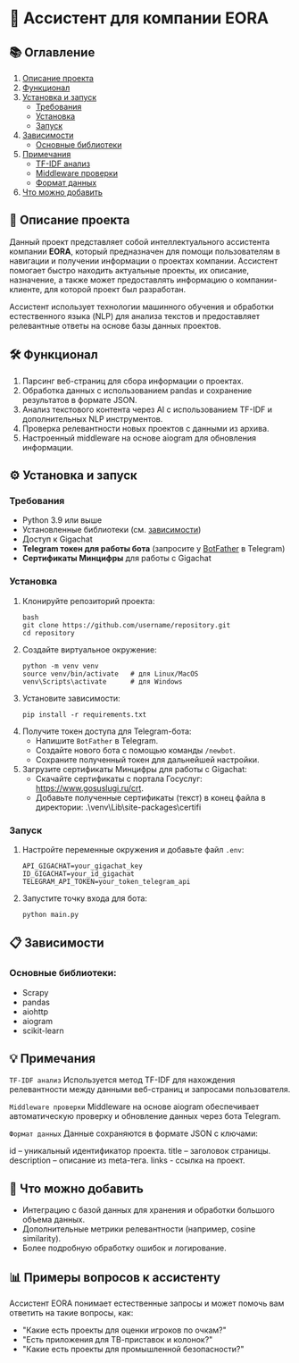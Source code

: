 # 🚀 Ассистент для компании EORA

## 📚 Оглавление

1. [Описание проекта](#📖-описание-проекта)  
2. [Функционал](#🛠-функционал)  
3. [Установка и запуск](#⚙️-установка-и-запуск)  
   - [Требования](#требования)  
   - [Установка](#установка)  
   - [Запуск](#запуск)
4. [Зависимости](#📋-зависимости)  
   - [Основные библиотеки](#основные-библиотеки)  
5. [Примечания](#💡-примечания)  
   - [TF-IDF анализ](#tf-idf-анализ)  
   - [Middleware проверки](#middleware-проверки)  
   - [Формат данных](#формат-данных)  
6. [Что можно добавить](#🎯-что-можно-добавить)

## 📖 Описание проекта

Данный проект представляет собой интеллектуального ассистента компании **EORA**, который предназначен для помощи пользователям в навигации и получении информации о проектах компании. Ассистент помогает быстро находить актуальные проекты, их описание, назначение, а также может предоставлять информацию о компании-клиенте, для которой проект был разработан.

Ассистент использует технологии машинного обучения и обработки естественного языка (NLP) для анализа текстов и предоставляет релевантные ответы на основе базы данных проектов. 

## 🛠 Функционал

1. Парсинг веб-страниц для сбора информации о проектах.
2. Обработка данных с использованием pandas и сохранение результатов в формате JSON.
3. Анализ текстового контента через AI с использованием TF-IDF и дополнительных NLP инструментов.
4. Проверка релевантности новых проектов с данными из архива.
5. Настроенный middleware на основе aiogram для обновления информации.

## ⚙️ Установка и запуск

### Требования

- Python 3.9 или выше
- Установленные библиотеки (см. [зависимости](#📋-зависимости))
- Доступ к Gigachat
- **Telegram токен для работы бота** (запросите у [BotFather](https://t.me/BotFather) в Telegram)
- **Сертификаты Минцифры** для работы с Gigachat

### Установка

1. Клонируйте репозиторий проекта:
   ```
   bash
   git clone https://github.com/username/repository.git
   cd repository
   ```
2. Создайте виртуальное окружение:
    ```    
    python -m venv venv
    source venv/bin/activate   # для Linux/MacOS
    venv\Scripts\activate      # для Windows
   ```
3. Установите зависимости:
   ```
   pip install -r requirements.txt
   ```
4. Получите токен доступа для Telegram-бота:
   - Напишите `BotFather` в Telegram.
   - Создайте нового бота с помощью команды `/newbot`.
   - Сохраните полученный токен для дальнейшей настройки.
5. Загрузите сертификаты Минцифры для работы с Gigachat:
   - Скачайте сертификаты с портала Госуслуг: https://www.gosuslugi.ru/crt.
   - Добавьте полученные сертификаты (текст) в конец файла в директории: .\venv\Lib\site-packages\certifi
   
   
### Запуск

1. Настройте переменные окружения и добавьте файл `.env`:
    ```
   API_GIGACHAT=your_gigachat_key
   ID_GIGACHAT=your_id_gigachat
   TELEGRAM_API_TOKEN=your_token_telegram_api   
   ```
2. Запустите точку входа для бота:
   ```
   python main.py
   ```
   
## 📋 Зависимости

### Основные библиотеки:
- Scrapy
- pandas
- aiohttp
- aiogram
- scikit-learn

## 💡 Примечания

`TF-IDF анализ`
Используется метод TF-IDF для нахождения релевантности между данными веб-страниц и запросами пользователя.

`Middleware проверки`
Middleware на основе aiogram обеспечивает автоматическую проверку и обновление данных через бота Telegram.

`Формат данных`
Данные сохраняются в формате JSON с ключами:

id – уникальный идентификатор проекта.
title – заголовок страницы.
description – описание из meta-тега.
links - ссылка на проект.

## 🎯 Что можно добавить

- Интеграцию с базой данных для хранения и обработки большого объема данных.
- Дополнительные метрики релевантности (например, cosine similarity).
- Более подробную обработку ошибок и логирование.

## 📊 Примеры вопросов к ассистенту

Ассистент EORA понимает естественные запросы и может помочь вам ответить на такие вопросы, как:
- "Какие есть проекты для оценки игроков по очкам?"
- "Есть приложения для ТВ-приставок и колонок?"
- "Какие есть проекты для промышленной безопасности?"
